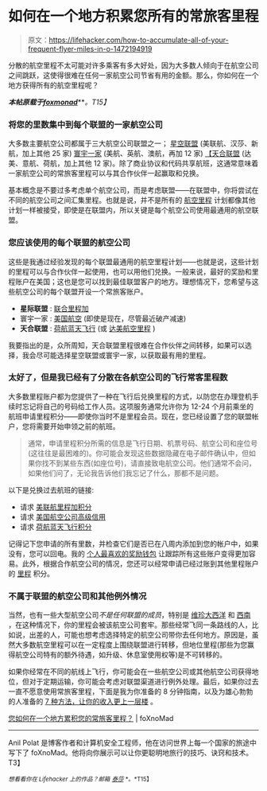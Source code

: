 # 如何在一个地方积累您所有的常旅客里程

> 原文：<https://lifehacker.com/how-to-accumulate-all-of-your-frequent-flyer-miles-in-o-1472194919>

分散的航空里程不太可能对许多乘客有多大好处，因为大多数人倾向于在航空公司之间跳跃，这使得很难在任何一家航空公司节省有用的金额。那么，你如何在一个地方获得所有的航空里程呢？



***本帖原载于***[***foxmonad***](http://foxnomad.com/2011/12/20/how-do-you-accumulate-all-of-your-frequent-flyer-miles-in-one-place/)***。*T15】**

### **将您的里数集中到每个联盟的一家航空公司**

大多数主要航空公司都属于三大航空公司联盟之一； [星空联盟](http://www.staralliance.com/en/about/member_airlines/) (美联航、汉莎、新航，加上其他 25 家) [寰宇一家](http://www.oneworld.com/member-airlines/) (美航、英航、澳航，再加 12 家) [【天合联盟](http://www.delta.com/planning_reservations/plan_flight/flight_partners/skyteam_alliance/index.jsp) (达美、意航、荷航，加上其他 12 家)。除了商业协议和代码共享航班，这通常意味着一家航空公司的常旅客里程可以与其合作伙伴一起赢取和兑换。

基本概念是不要过多考虑单个航空公司，而是考虑联盟——在联盟中，你将尝试在不同的航空公司之间汇集里程。也就是说，并不是所有的 [航空里程](https://lifehacker.com/ten-ways-to-earn-frequent-flyer-miles-without-boarding-1441943137) 计划都像其他计划一样被接受，即使是在联盟内，所以关键是每个航空公司使用最通用的航空联盟。

### **您应该使用的每个联盟的航空公司**

这些是我通过经验发现的每个联盟最通用的航空里程计划——也就是说，这些计划的里程可以与合作伙伴一起使用，也可以用他们兑换。一般来说，最好的奖励和里程账户在美国；这也是您可以找到最佳联盟客户的地方。理想情况下，您希望与这些航空公司的每个联盟开设一个常旅客账户。

*   **星际联盟** : [联合里程加](http://www.united.com/page/middlepage/0,6998,1136,00.html?jumpLink=%2Fmileageplus)
*   寰宇一家 : [美国航空](http://www.aa.com/AAdvantage/aadvantageHomeAccess.do?anchorLocation=DirectURL&title=aadvantage) (即使是现在，尽管最近破产减速)
*   **天合联盟** : [荷航蓝天飞行](http://www.klm.com/travel/us_en/flying_blue/index.htm) (或 [达美航空里程](http://www.delta.com/skymiles/index.jsp) )

我要指出的是，众所周知，天合联盟里程很难在合作伙伴之间转移，如果可以选择，我会尽可能选择星空联盟或寰宇一家，以获取最有用的里程。

### 太好了，但是我已经有了分散在各航空公司的飞行常客里程数

大多数里程账户都为您提供了一种在飞行后兑换里程的方式，以防您在办理登机手续时忘记将自己的号码给工作人员。这项服务通常允许你为 12-24 个月前乘坐的航班申请里程积分——即使你当时不是里程会员。现在，您已经设置了您的联盟帐户，您将需要开始申领之前的航班。

> 通常，申请里程积分所需的信息是飞行日期、机票号码、航空公司和座位号(这往往是最困难的)。你可能会发现这些数据隐藏在电子邮件确认中，但如果你找不到某些东西(如座位号)，请直接致电航空公司。他们通常不会问，如果他们问了，无论我告诉他们我忘记了什么，那都不是问题。

以下是兑换过去航班的链接:

*   请求 [美联航里程加积分](http://www.united.com/page/middlepage/0,6823,3175,00.html?navSource=MPFooter&linkTitle=c2.2)
*   请求 [美国航空公司高级信用](https://www.aa.com/AAdvantage/requestMileageCreditAccess.do?v_locale=en_US&v_mobileUAFlag=AA)
*   请求 [荷航蓝天飞行积分](http://www.klm.com/travel/nl_en/flying_blue/claim_missing_miles/all_about_claiming_missing_miles/index.htm)

记得记下您申请的所有里数，并检查它们是否已在八周内添加到您的帐户中，如果没有，您可以回电。我的 [个人最喜欢的奖励钱包](http://foxnomad.com/2010/02/16/use-award-wallet-to-keep-track-of-all-your-frequent-flyer-miles/) 让跟踪所有这些账户变得更加容易。此外，根据合作航空公司的情况，您还可以经常申请已经过账到其他里程账户的 [里程](https://lifehacker.com/eight-best-frequent-flyer-programs-5783349) 积分。

### **不属于联盟的航空公司和其他例外情况**

当然，也有一些大型航空公司*不是任何联盟的成员*，特别是 [维珍大西洋](http://www.virgin-atlantic.com/en/us/frequentflyer/earnmiles/index.jsp) 和 [西南](http://www.southwest.com/rapidrewards) ，在这种情况下，你的里程会被该航空公司套牢。那些经常飞同一条路线的人，比如说，出差的人，可能也想考虑选择特定的航空公司带你去任何地方。原因是，虽然大多数航空里程可以在一定程度上围绕联盟进行转移，但地位里程(那些为您赢得航空公司特有的额外待遇，如升级、休息室使用权等)是不可转移的。

如果你经常在不同的航线上飞行，你可能会在一些航空公司或其他航空公司获得地位，但对于定期运输，你可能会考虑对联盟渠道进行例外处理。最后，如果你过去一直不愿意使用常旅客里程，下面是我为你准备的 8 分钟指南，以及为雄心勃勃的人准备的 [7 种方法，让你的收入更上一层楼](http://foxnomad.com/2010/07/06/7-ways-to-bump-your-frequent-flyer-earning-up-a-notch/) 。

[您如何在一个地方累积您的常旅客里程？](http://foxnomad.com/2011/12/20/how-do-you-accumulate-all-of-your-frequent-flyer-miles-in-one-place/) | foXnoMad

* * *

Anil Polat 是博客作者和计算机安全工程师，他在访问世界上每一个国家的旅途中写下了 foXnoMad。他将向你展示可以让你更聪明地旅行的技巧、诀窍和技术。T3】

<small>*想看看你在 Lifehacker 上的作品？邮箱*</small> [<small>*泰莎*</small>](https://mail.google.com/mail/?view=cm&fs=1&tf=1&to=tessa@lifehacker.com) <small>*。*T15】</small>
